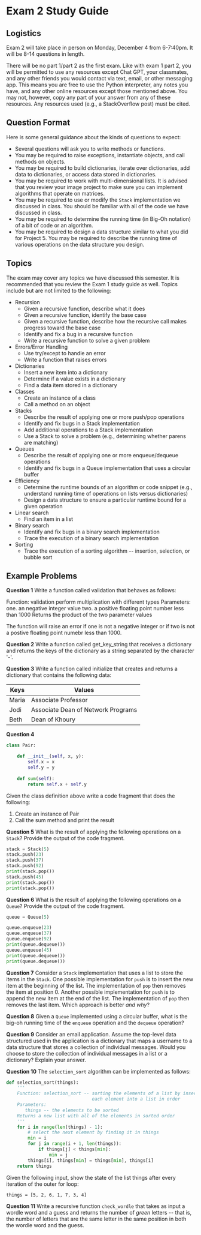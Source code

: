 Exam 2 Study Guide
==================

## Logistics

Exam 2 will take place in person on Monday, December 4 from 6-7:40pm. It will be 8-14 questions in length. 

There will be no part 1/part 2 as the first exam. Like with exam 1 part 2, you will be permitted to use any resources except Chat GPT, your classmates, and any other friends you would contact via text, email, or other messaging app. This means you are free to use the Python interpreter, any notes you have, and any other online resources except those mentioned above. You may not, however, copy any part of your answer from any of these resources. Any resources used (e.g., a StackOverflow post) must be cited.

## Question Format

Here is some general guidance about the kinds of questions to expect:

- Several questions will ask you to write methods or functions.
- You may be required to raise exceptions, instantiate objects, and call methods on objects.
- You may be required to build dictionaries, iterate over dictionaries, add data to dictionaries, or access data stored in dictionaries.
- You may be required to work with multi-dimensional lists. It is advised that you review your image project to make sure you can implement algorithms that operate on matrices.
- You may be required to use or modify the `Stack` implementation we discussed in class. You should be familiar with all of the code we have discussed in class.
- You may be required to determine the running time (in Big-Oh notation) of a bit of code or an algorithm.
- You may be required to design a data structure similar to what you did for Project 5. You may be required to describe the running time of various operations on the data structure you design.

## Topics

The exam may cover any topics we have discussed this semester. It is recommended that you review the Exam 1 study guide as well. Topics include but are not limited to the following:

* Recursion
  - Given a recursive function, describe what it does
  - Given a recursive function, identify the base case
  - Given a recursive function, describe how the recursive call makes progress toward the base case
  - Identify and fix a bug in a recursive function
  - Write a recursive function to solve a given problem
* Errors/Error Handling
  - Use try/except to handle an error
  - Write a function that raises errors
* Dictionaries
  - Insert a new item into a dictionary
  - Determine if a value exists in a dictionary
  - Find a data item stored in a dictionary
* Classes
  - Create an instance of a class
  - Call a method on an object
* Stacks
  - Describe the result of applying one or more push/pop operations
  - Identify and fix bugs in a Stack implementation
  - Add additional operations to a Stack implementation
  - Use a Stack to solve a problem (e.g., determining whether parens are matching)
* Queues
  - Describe the result of applying one or more enqueue/dequeue operations
  - Identify and fix bugs in a Queue implementation that uses a circular buffer
* Efficiency
  - Determine the runtime bounds of an algorithm or code snippet (e.g., understand running time of operations on lists versus dictionaries)
  - Design a data structure to ensure a particular runtime bound for a given operation 
* Linear search
  - Find an item in a list
* Binary search
  - Identify and fix bugs in a binary search implementation
  - Trace the execution of a binary search implementation
* Sorting
  - Trace the execution of a sorting algorithm -- insertion, selection, or bubble sort


## Example Problems

**Question 1**
Write a function called validation that behaves as follows:

Function: validation
   perform multiplication with different types
Parameters:
   one. an negative integer value
   two. a positive floating point number less than 1000
Returns the product of the two parameter values

The function will raise an error if one is not a negative integer or if two is not a postive floating point numebr less than 1000.

**Question 2**
Write a function called get\_key\_string that receives a dictionary and returns the keys of the dictionary as a string separated by the character '-'.

**Question 3**
Write a function called initialize that creates and returns a dictionary that contains the following data:

|Keys| Values	                    |
|---|----------------------------|
| Maria | Associate Professor |
| Jodi | Associate Dean of Network Programs |
| Beth | Dean of Khoury |

**Question 4**

```python
class Pair:

	def __init__(self, x, y):
		self.x = x
		self.y = y	
				
	def sum(self):
		return self.x + self.y
```

Given the class definition above write a code fragment that does the following:

1. Create an instance of Pair
2. Call the sum method and print the result

**Question 5**
What is the result of applying the following operations on a ```Stack```? Provide the output of the code fragment.

```python
stack = Stack(5)
stack.push(23)
stack.push(37)
stack.push(92)
print(stack.pop())
stack.push(45)
print(stack.pop())
print(stack.pop())
```

**Question 6**
What is the result of applying the following operations on a ```Queue```? Provide the output of the code fragment.

```python
queue = Queue(5)

queue.enqueue(23)
queue.enqueue(37)
queue.enqueue(92)
print(queue.dequeue())
queue.enqueue(45)
print(queue.dequeue())
print(queue.dequeue())
```

**Question 7**
Consider a ```Stack``` implementation that uses a list to store the items in the ```Stack```. One possible implementation for ```push``` is to insert the new item at the beginning of the list. The implementation of ```pop``` then removes the item at position 0. Another possible implementation for ```push``` is to append the new item at the end of the list. The implementation of ```pop``` then removes the last item. Which approach is better *and why*?

**Question 8**
Given a ```Queue``` implemented using a circular buffer, what is the big-oh running time of the ```enqueue``` operation and the ```dequeue``` operation?

**Question 9**
Consider an email application. Assume the top-level data structured used in the application is a dictionary that maps a username to a data structure that stores a collection of individual messages. Would you choose to store the collection of individual messages in a list or a dictionary? Explain your answer.

**Question 10**
The ```selection_sort``` algorithm can be implemented as follows:

```python
def selection_sort(things):
    '''
    Function: selection_sort -- sorting the elements of a list by inserting
                                each element into a list in order
    Parameters:
       things -- the elements to be sorted
    Returns a new list with all of the elements in sorted order
    '''
    for i in range(len(things) - 1):
        # select the next element by finding it in things
        min = i
        for j in range(i + 1, len(things)):
            if things[j] < things[min]:
                min = j
        things[i], things[min] = things[min], things[i]
    return things
```

Given the following input, show the state of the list things after every iteration of the outer for loop:

```things = [5, 2, 6, 1, 7, 3, 4]```

**Question 11**
Write a recursive function ```check_wordle``` that takes as input a wordle word and a guess and returns the number of *green* letters -- that is, the number of letters that are the same letter in the same position in both the wordle word and the guess.